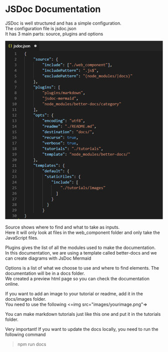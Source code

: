 # JSDoc Documentation

JSDoc is well structured and has a simple configuration.  
The configuration file is jsdoc.json  
It has 3 main parts: source, plugins and options  

<img src="images/jsdoc.PNG">

Source shows where to find and what to take as inputs.  
Here it will only look at files in the web_component folder and only take the JavaScript files.  

Plugins gives the list of all the modules used to make the documentation.  
In this documentation, we are using a template called better-docs and we can create diagrams with JsDoc Mermaid  

Options is a list of what we choose to use and where to find elements. The documentation will be in a docs folder.   
We created a preview html page so you can check the documentation online.  

If you want to add an image to your tutorial or readme, add it in the docs/images folder.  
You need to use the following <=img src="images/yourimage.png"=>

You can make markdown tutorials just like this one and put it in the tutorials folder.  

Very important! If you want to update the docs locally, you need to run the following command  
>npm run docs